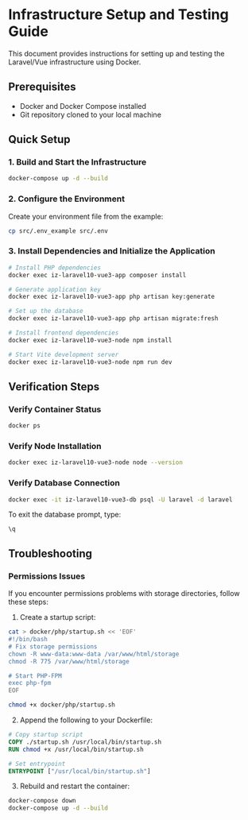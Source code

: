 # Infrastructure Setup and Testing Guide

This document provides instructions for setting up and testing the Laravel/Vue infrastructure using Docker.

## Prerequisites

- Docker and Docker Compose installed
- Git repository cloned to your local machine

## Quick Setup

### 1. Build and Start the Infrastructure

```bash
docker-compose up -d --build
```

### 2. Configure the Environment

Create your environment file from the example:

```bash
cp src/.env_example src/.env
```

### 3. Install Dependencies and Initialize the Application

```bash
# Install PHP dependencies
docker exec iz-laravel10-vue3-app composer install

# Generate application key
docker exec iz-laravel10-vue3-app php artisan key:generate

# Set up the database
docker exec iz-laravel10-vue3-app php artisan migrate:fresh

# Install frontend dependencies
docker exec iz-laravel10-vue3-node npm install

# Start Vite development server
docker exec iz-laravel10-vue3-node npm run dev
```

## Verification Steps

### Verify Container Status

```bash
docker ps
```

### Verify Node Installation

```bash
docker exec iz-laravel10-vue3-node node --version
```

### Verify Database Connection

```bash
docker exec -it iz-laravel10-vue3-db psql -U laravel -d laravel
```

To exit the database prompt, type:
```
\q
```

## Troubleshooting

### Permissions Issues

If you encounter permissions problems with storage directories, follow these steps:

1. Create a startup script:

```bash
cat > docker/php/startup.sh << 'EOF'
#!/bin/bash
# Fix storage permissions
chown -R www-data:www-data /var/www/html/storage
chmod -R 775 /var/www/html/storage

# Start PHP-FPM
exec php-fpm
EOF

chmod +x docker/php/startup.sh
```

2. Append the following to your Dockerfile:

```dockerfile
# Copy startup script
COPY ./startup.sh /usr/local/bin/startup.sh
RUN chmod +x /usr/local/bin/startup.sh

# Set entrypoint
ENTRYPOINT ["/usr/local/bin/startup.sh"]
```

3. Rebuild and restart the container:

```bash
docker-compose down
docker-compose up -d --build
```